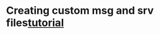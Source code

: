 # Creating custom msg and srv files[tutorial](https://docs.ros.org/en/humble/Tutorials/Beginner-Client-Libraries/Custom-ROS2-Interfaces.html)
